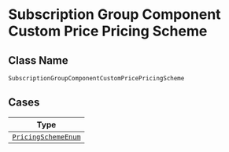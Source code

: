 
# Subscription Group Component Custom Price Pricing Scheme

## Class Name

`SubscriptionGroupComponentCustomPricePricingScheme`

## Cases

| Type |
|  --- |
| [`PricingSchemeEnum`](../../../doc/models/pricing-scheme-enum.md) |

